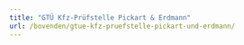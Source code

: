 ```yaml
---
title: "GTÜ Kfz-Prüfstelle Pickart & Erdmann"
url: /bovenden/gtue-kfz-pruefstelle-pickart-und-erdmann/
---
```

